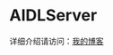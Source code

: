 # AIDLServer
详细介绍请访问：[我的博客](http://jucongyuan.github.io/2017/05/11/Android%20Studio%E4%B8%ADAIDL%E7%9A%84%E4%BD%BF%E7%94%A8/)
